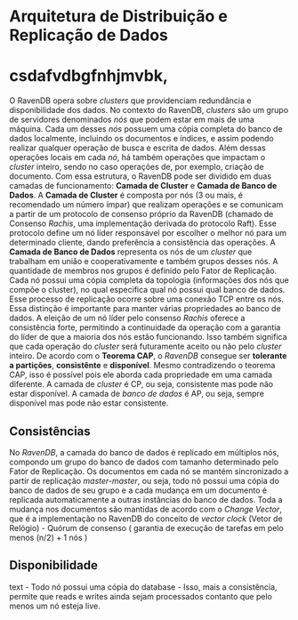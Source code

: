# Arquitetura de Distribuição e Replicação de Dados
# csdafvdbgfnhjmvbk,
O RavenDB opera sobre *clusters* que providenciam redundância e disponibilidade dos dados. No contexto do RavenDB, *clusters* são um grupo de servidores denominados *nós* que podem estar em mais de uma máquina. Cada um desses *nós* possuem uma cópia completa do banco de dados localmente, incluindo os documentos e índices, e assim podendo realizar qualquer operação de busca e escrita de dados. Além dessas operações locais em cada *nó*, há também operações que impactam o *cluster* inteiro, sendo no caso operações de, por exemplo, criação de documento. Com essa estrutura, o RavenDB pode ser dividido em duas camadas de funcionamento: **Camada de Cluster** e **Camada de Banco de Dados**.
A **Camada de Cluster** é composta por nós (3 ou mais, é recomendado um número ímpar) que realizam operações e se comunicam a partir de um protocolo de consenso próprio da RavenDB (chamado de Consenso *Rachis*, uma implementação derivada do protocolo Raft). Esse protocolo define um nó líder responsável por escolher o melhor nó para um determinado cliente, dando preferência a consistência das operações. 
A **Camada de Banco de Dados** representa os nós de um *cluster* que trabalham em união e cooperativamente e também grupos desses nós. A quantidade de membros nos grupos é definido pelo Fator de Replicação. Cada nó possui uma cópia completa da topologia (informações dos nós que compõe o cluster), no qual especifica qual nó possui qual banco de dados. Esse processo de replicação ocorre sobre uma conexão TCP entre os nós.
Essa distinção é importante para manter várias propriedades ao banco de dados. A eleição de um nó líder pelo consenso *Rachis* oferece a consistência forte, permitindo a continuidade da operação com a garantia do líder de que a maioria dos nós estão funcionando. Isso também significa que cada operação do *cluster* será futuramente aceito ou não pelo *cluster* inteiro. 
De acordo com o **Teorema CAP**, o *RavenDB* consegue ser **tolerante a partições**, **consistênte** e **disponível**. Mesmo contradizendo o teorema CAP, isso é possível pois ele aborda cada propriedade em uma camada diferente. A camada de *cluster* é  CP, ou seja, consistente mas pode não estar disponível. A camada de *banco de dados* é AP, ou seja, sempre disponível mas pode não estar consistente.

## Consistências
No *RavenDB*, a camada do banco de dados é replicado em múltiplos nós, compondo um grupo do banco de dados com tamanho determinado pelo Fator de Replicação. Os documentos em cada nó se mantém sincronizado a partir de replicação *master-master*, ou seja, todo nó possui uma cópia do banco de dados de seu grupo e a cada mudança em um documento é replicada automaticamente a outras instâncias do banco de dados. Toda a mudança nos documentos são mantidas de acordo com o *Change Vector*, que é a implementação no RavenDB do conceito de *vector clock* (Vetor de Relógio)
	- Quórum de consenso ( garantia de execução de tarefas em pelo menos (n/2) + 1 nós )

## Disponibilidade
text
	- Todo nó possui uma cópia do database
	- Isso, mais a consistência, permite que reads e writes ainda sejam processados contanto que pelo menos um nó esteja live.

<!--stackedit_data:
eyJkaXNjdXNzaW9ucyI6eyI4NmVEc0xZTENGSm01VFI1Ijp7In
RleHQiOiIjIGNzZGFmdmRiZ2ZuaGptdmJrLCIsInN0YXJ0Ijo1
MiwiZW5kIjo3Mn19LCJjb21tZW50cyI6eyJNcm5meWNMaTcyck
NuN2VpIjp7ImRpc2N1c3Npb25JZCI6Ijg2ZURzTFlMQ0ZKbTVU
UjUiLCJzdWIiOiJnaDozMDgzOTk1NCIsInRleHQiOiJhY2VpIG
9mZW5zaXZvIGFwYWdhIiwiY3JlYXRlZCI6MTU3MjUzOTkwNTAx
Mn19LCJoaXN0b3J5IjpbNDkxMDM4MzMsNjAxMDM4NTY2LC0xNT
UyODA2MDYwLC0zNzU0ODczMTBdfQ==
-->